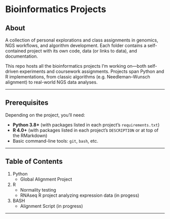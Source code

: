 # Bioinformatics Projects

## About

A collection of personal explorations and class assignments in genomics, NGS workflows, and algorithm development. Each folder contains a self-contained project with its own code, data (or links to data), and documentation.

This repo hosts all the bioinformatics projects I’m working on—both self-driven experiments and coursework assignments. Projects span Python and R implementations, from classic algorithms (e.g. Needleman–Wunsch alignment) to real-world NGS data analyses.

---

## Prerequisites

Depending on the project, you’ll need:

- **Python 3.8+** (with packages listed in each project’s `requirements.txt`)  
- **R 4.0+** (with packages listed in each project’s `DESCRIPTION` or at top of the RMarkdown)  
- Basic command-line tools: `git`, `bash`, etc.  

---

## Table of Contents

1. Python
   - Global Alignment Project
2. R
   - Normality testing
   - RNAseq R project analyzing expression data (in progess)
4. BASH
   - Alignment Script (in progress)

---

